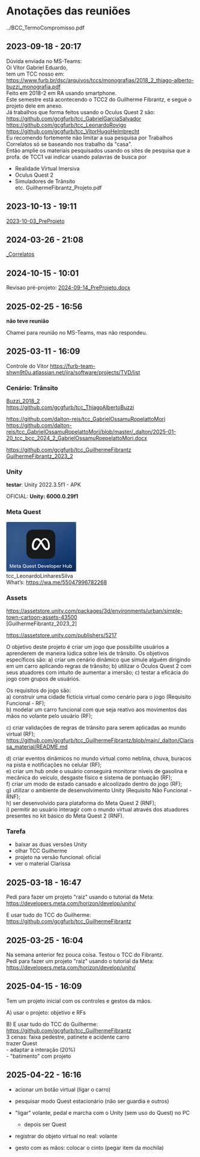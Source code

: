 # Anotações das reuniões  

../BCC_TermoCompromisso.pdf

## 2023-09-18 - 20:17

Dúvida enviada no MS-Teams:  
Oi Vítor Gabriel Eduardo,  
tem um TCC nosso em: <https://www.furb.br/dsc/arquivos/tccs/monografias/2018_2_thiago-alberto-buzzi_monografia.pdf>  
Feito em 2018-2 em RA usando smartphone.  
Este semestre está acontecendo o TCC2 do Guilherme Fibrantz, e segue o projeto dele em anexo.  
Já trabalhos que forma feitos usando o Oculus Quest 2 são:  
<https://github.com/gcgfurb/tcc_GabrielGarciaSalvador>  
<https://github.com/gcgfurb/tcc_LeonardoRovigo>  
<https://github.com/gcgfurb/tcc_VitorHugoHelmbrecht>  
Eu recomendo fortemente não limitar a sua pesquisa por Trabalhos Correlatos só se baseando nos trabalho da "casa".  
Então amplie os materiais pesquisados usando os sites de pesquisa que a profa. de TCC1 vai indicar usando palavras de busca por  

- Realidade Virtual Imersiva  
- Oculus Quest 2  
- Simuladores de Trânsito  
  etc.
GuilhermeFibrantz_Projeto.pdf

## 2023-10-13 - 19:11

[2023-10-03_PreProjeto](2023-10-03_PreProjeto "2023-10-03_PreProjeto")  

## 2024-03-26 - 21:08

[_Correlatos](_Correlatos)  

## 2024-10-15 - 10:01

Revisao pré-projeto: [2024-09-14_PreProjeto.docx](2024-09-14_PreProjeto.docx)  

## 2025-02-25 - 16:56

**não teve reunião**

Chamei para reunião no MS-Teams, mas não respondeu.

## 2025-03-11 - 16:09

Controle do Vitor
<https://furb-team-shwn9t0u.atlassian.net/jira/software/projects/TVD/list>

### Cenário: Trânsito

[Buzzi_2018_2](tcc_bcc_2018_2_tabuzzi_ThiagoAlbertoBuzzi-VF.pdf)  
<https://github.com/gcgfurb/tcc_ThiagoAlbertoBuzzi>

<https://github.com/dalton-reis/tcc_GabrielOssamuRopelattoMori>
<https://github.com/dalton-reis/tcc_GabrielOssamuRopelattoMori/blob/master/_dalton/2025-01-20_tcc_bcc_2024_2_GabrielOssamuRoepelattoMori.docx>  

<https://github.com/gcgfurb/tcc_GuilhermeFibrantz>
[GuilhermeFibrantz_2023_2](tcc_bcc_2023_2_GuilhermeFibrantz-VF.pdf)  

### Unity

**testar**: Unity 2022.3.5f1 - APK

OFICIAL: **Unity: 6000.0.29f1**  

### Meta Quest

![Meta Quest](DeveleportQuest.png)  
tcc_LeonardoLinharesSilva  
What’s: https://wa.me/55047996782268  

### Assets

<https://assetstore.unity.com/packages/3d/environments/urban/simple-town-cartoon-assets-43500>  
[GuilhermeFibrantz_2023_2]

<https://assetstore.unity.com/publishers/5217>  

O objetivo deste projeto é criar um jogo que possibilite usuários a aprenderem de maneira lúdica sobre leis de trânsito.
Os objetivos específicos são:
a) criar um cenário dinâmico que simule alguém dirigindo em um carro aplicando regras de trânsito;
b) utilizar o Óculos Quest 2 com seus atuadores com intuito de aumentar a imersão;
c) testar a eficácia do jogo com grupos de usuários.

Os requisitos do jogo são:  
a) construir uma cidade fictícia virtual como cenário para o jogo (Requisito Funcional - RF);  
b) modelar um carro funcional com que seja reativo aos movimentos das mãos no volante pelo usuário (RF);  

c) criar validações de regras de trânsito para serem aplicadas ao mundo virtual (RF);  
<https://github.com/gcgfurb/tcc_GuilhermeFibrantz/blob/main/_dalton/Clarissa_material/README.md>  

d) criar eventos dinâmicos no mundo virtual como neblina, chuva, buracos na pista e notificações no celular (RF);  
e) criar um hub onde o usuário conseguirá monitorar níveis de gasolina e mecânica do veículo, desgaste físico e sistema de pontuação (RF);   
f) criar um modo de estado cansado e alcoolizado dentro do jogo (RF);  
g) utilizar o ambiente de desenvolvimento Unity (Requisito Não Funcional - RNF);  
h) ser desenvolvido para plataforma do Meta Quest 2 (RNF);  
i) permitir ao usuário interagir com o mundo virtual através dos atuadores presentes no kit básico do Meta Quest 2 (RNF).  

### Tarefa

- baixar as duas versões Unity  
- olhar TCC Guilherme  
- projeto na versão funcional: oficial  
- ver o material Clarissa  

## 2025-03-18 - 16:47

Pedi para fazer um projeto "raiz" usando o tutorial da Meta:  
<https://developers.meta.com/horizon/develop/unity/>  

E usar tudo do TCC do Guilherme:  
<https://github.com/gcgfurb/tcc_GuilhermeFibrantz>  

## 2025-03-25 - 16:04

Na semana anterior fez pouca coisa. Testou o TCC do Fibrantz.  
Pedi para fazer um projeto "raiz" usando o tutorial da Meta:  
<https://developers.meta.com/horizon/develop/unity/>  

## 2025-04-15 - 16:09

Tem um projeto inicial com os controles e gestos da mãos.  

A) usar o projeto: objetivo e RFs
  
B) E usar tudo do TCC do Guilherme: <https://github.com/gcgfurb/tcc_GuilhermeFibrantz>  
    3 cenas: faixa pedestre, patinete e acidente carro  
    trazer Quest  
    - adaptar a interação (20%)  
    - "batimento" com projeto

## 2025-04-22 - 16:16

- acionar um botão virtual (ligar o carro)  

- pesquisar modo Quest estacionário (não ser guardia e outros)  
- "ligar" volante, pedal e marcha com o Unity (sem uso do Quest) no PC  
  - depois ser Quest  
- registrar do objeto virtual no real: volante  
- gesto com as mãos: colocar o cinto (pegar item da mochila)  
